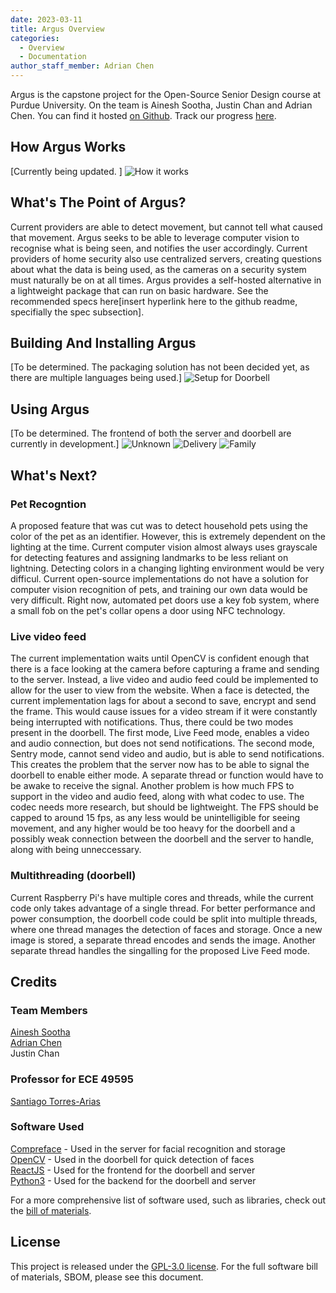 ```yaml
---
date: 2023-03-11
title: Argus Overview 
categories:
  - Overview
  - Documentation
author_staff_member: Adrian Chen
---
```


Argus is the capstone project for the Open-Source Senior Design course at Purdue University. On the team is Ainesh Sootha, Justin Chan and Adrian Chen. You can find it hosted <a href="https://github.com/adrianchen8662/argus" target="_blank">on Github</a>. Track our progress <a href="https://github.com/users/adrianchen8662/projects/2/views/1" target="_blank">here</a>. 

## How Argus Works

[Currently being updated. ]
![How it works](https://i.imgur.com/gMTQ2v3.png)

## What's The Point of Argus? 

Current providers are able to detect movement, but cannot tell what caused that movement. Argus seeks to be able to leverage computer vision to recognise what is being seen, and notifies the user accordingly. Current providers of home security also use centralized servers, creating questions about what the data is being used, as the cameras on a security system must naturally be on at all times. Argus provides a self-hosted alternative in a lightweight package that can run on basic hardware. See the recommended specs here[insert hyperlink here to the github readme, specifially the spec subsection]. 

## Building And Installing Argus
[To be determined. The packaging solution has not been decided yet, as there are multiple languages being used.]
![Setup for Doorbell](https://i.imgur.com/CugkGj4.png)

## Using Argus
[To be determined. The frontend of both the server and doorbell are currently in development.]
![Unknown](https://i.imgur.com/NgmPZWt.png)
![Delivery](https://i.imgur.com/spJF4dg.png)
![Family](https://i.imgur.com/h32nBNJ.png)

## What's Next? 

### Pet Recogntion

A proposed feature that was cut was to detect household pets using the color of the pet as an identifier. However, this is extremely dependent on the lighting at the time. Current computer vision almost always uses grayscale for detecting features and assigning landmarks to be less reliant on lightning. Detecting colors in a changing lighting environment would be very difficul. Current open-source implementations do not have a solution for computer vision recognition of pets, and training our own data would be very difficult. Right now, automated pet doors use a key fob system, where a small fob on the pet's collar opens a door using NFC technology. 

### Live video feed

The current implementation waits until OpenCV is confident enough that there is a face looking at the camera before capturing a frame and sending to the server. Instead, a live video and audio feed could be implemented to allow for the user to view from the website. When a face is detected, the current implementation lags for about a second to save, encrypt and send the frame. This would cause issues for a video stream if it were constantly being interrupted with notifications. Thus, there could be two modes present in the doorbell. The first mode, Live Feed mode, enables a video and audio connection, but does not send notifications. The second mode, Sentry mode, cannot send video and audio, but is able to send notifications. 
This creates the problem that the server now has to be able to signal the doorbell to enable either mode. A separate thread or function would have to be awake to receive the signal. 
Another problem is how much FPS to support in the video and audio feed, along with what codec to use. The codec needs more research, but should be lightweight. The FPS should be capped to around 15 fps, as any less would be unintelligible for seeing movement, and any higher would be too heavy for the doorbell and a possibly weak connection between the doorbell and the server to handle, along with being unneccessary. 

### Multithreading (doorbell)

Current Raspberry Pi's have multiple cores and threads, while the current code only takes advantage of a single thread. For better performance and power consumption, the doorbell code could be split into multiple threads, where one thread manages the detection of faces and storage. Once a new image is stored, a separate thread encodes and sends the image. Another separate thread handles the singalling for the proposed Live Feed mode. 

## Credits
### Team Members
[Ainesh Sootha](https://ainesh.co/)  
[Adrian Chen](https://adrianchen8662.github.io/)  
Justin Chan  

### Professor for ECE 49595
[Santiago Torres-Arias](https://badhomb.re/)

### Software Used
[Compreface](https://github.com/exadel-inc/CompreFace) - Used in the server for facial recognition and storage  
[OpenCV](https://github.com/opencv/opencv) - Used in the doorbell for quick detection of faces  
[ReactJS](https://github.com/facebook/react) - Used for the frontend for the doorbell and server  
[Python3](https://github.com/python/cpython) - Used for the backend for the doorbell and server  

For a more comprehensive list of software used, such as libraries, check out the [bill of materials](). 

## License
This project is released under the [GPL-3.0 license](https://github.com/adrianchen8662/argus/blob/main/LICENSE). For the full software bill of materials, SBOM, please see this document.